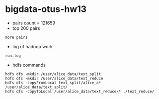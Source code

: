 # bigdata-otus-hw13

* pairs count = 121659
* top 200 pairs 
```
more pairs
```

* log of hadoop work 
```
run.log
```

* hdfs commands
```
hdfs dfs -mkdir /user/alice_data/text_split
hdfs dfs -mkdir /user/alice_data/text_reduce
hdfs dfs -copyFromLocal text_split/alice_a*  /user/alice_data/text_split/
hdfs dfs -copyToLocal /user/alice_data/text_reduce/* ./text_reduce/
```

